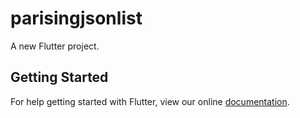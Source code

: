 # parisingjsonlist

A new Flutter project.

## Getting Started

For help getting started with Flutter, view our online
[documentation](https://flutter.io/).
